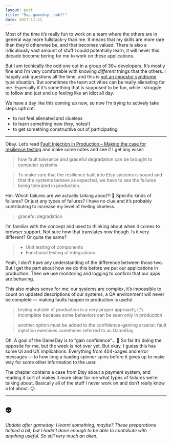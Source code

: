 ```yaml
---
layout: post
title: "So… gameday, huh?!"
date: 2017-11-21
---
```


Most of the time it’s really fun to work on a team where the others are in general way more fullstack-y than me. It means that my skills are more rare than they’d otherwise be, and that becomes valued. There is also a ridiculously vast amount of stuff I could potentially learn, it will never this decade become boring for me to work on these applications.

But I am techically the odd one out in a group of 30+ developers. It’s mostly fine and I’m very comfortable with knowing _different_ things that the others. I happily ask questions all the time, and this is [not an impostor syndrome](https://rachsmith.com/2017/i-dont-have-imposter-syndrome) type situation. But sometimes the team activities can be really alienating for me. Especially if it’s something that is supposed to be fun, while I struggle to follow and just end up feeling like an idiot all day.

We have a day like this coming up now, so now I’m trying to actively take steps upfront:

- to not feel alienated and clueless
- to learn something new (hey, notes!)
- to get something constructive out of participating

---

Okay. Let’s read [Fault Injection in Production – Making the case for resilience testing](https://queue.acm.org/detail.cfm?id=2353017) and make some notes and see if I get any wiser:

> how fault tolerance and graceful degradation can be brought to computer systems

> To make sure that the resilience built into Etsy systems is sound and that the systems behave as expected, we have to see the failures being tolerated in production.

Hm. Which failures are we actually talking about?! 🤔 Specific kinds of failures? Or just any types of failures? I have no clue and it’s probably contributing to increase my level of feeling clueless.

> graceful degradation

I’m familiar with the concept and used to thinking about when it comes to browser support. Not sure how that translates now though. Is it very different? Or quite the same?

> - Unit testing of components
> - Functional testing of integrations

Yeah, I don’t have any understanding of the difference between those two. But I get the part about how we do this before we put our applications in production. Then we use monitoring and logging to confirm that our apps are behaving.

This also makes sense for me: our systems are complex, it’s impossible to count on updated descriptions of our systems, a QA environment will never be complete — making faults happen in production is useful.

> testing outside of production is a very proper approach, it's incomplete because some behaviors can be seen only in production

> another option must be added to the confidence-gaining arsenal: fault injection exercises sometimes referred to as GameDay

Oh. A goal of the GameDay is to “gain confidence”… 🙈 So far it’s doing the opposite for me, but the week is not over yet. But okay, I guess this has some UI and UX implications. Everything from 404-pages and error messages — to how long a loading spinner spins before it gives up to make way for some other information to the user.

The chapter contains a case from Etsy about a payment system, and reading it sort of makes it more clear for me what types of failures we’re talking about. Basically all of the stuff I never work on and don’t really know a lot about. 😕

---

## 👽

_Update after gameday: I learnt something, maybe? These preparations helped a bit, but I hadn’t done enough to be able to contribute with anything useful. So still very much an alien._
